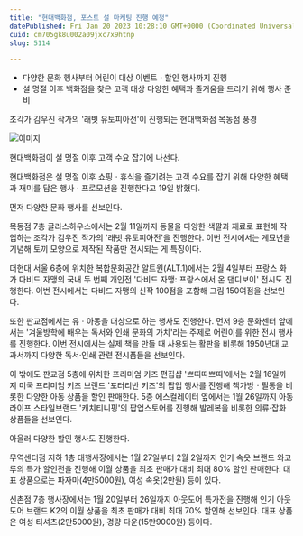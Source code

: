 ```yaml
---
title: "현대백화점, 포스트 설 마케팅 진행 예정"
datePublished: Fri Jan 20 2023 10:28:10 GMT+0000 (Coordinated Universal Time)
cuid: cm705gk8u002a09jxc7x9htnp
slug: 5114

---
```



- 다양한 문화 행사부터 어린이 대상 이벤트ㆍ할인 행사까지 진행
- 설 명절 이후 백화점을 찾은 고객 대상 다양한 혜택과 즐거움을 드리기 위해 행사 준비

조각가 김우진 작가의 '래빗 유토피아전'이 진행되는 현대백화점 목동점 풍경

![이미지](https://cdn.hashnode.com/res/hashnode/image/upload/v1739258255641/c50dddc7-3561-4961-80ae-72e80c9469b5.jpeg)

현대백화점이 설 명절 이후 고객 수요 잡기에 나선다.

현대백화점은 설 명절 이후 쇼핑ㆍ휴식을 즐기려는 고객 수요를 잡기 위해 다양한 혜택과 재미를 담은 행사ㆍ프로모션을 진행한다고 19일 밝혔다.

먼저 다양한 문화 행사를 선보인다.

목동점 7층 글라스하우스에서는 2월 11일까지 동물을 다양한 색깔과 재료로 표현해 작업하는 조각가 김우진 작가의 '래빗 유토피아전'을 진행한다. 이번 전시에서는 계묘년을 기념해 토끼 모양으로 제작된 작품만 전시되는 게 특징이다.

더현대 서울 6층에 위치한 복합문화공간 알트원(ALT.1)에서는 2월 4일부터 프랑스 화가 다비드 자맹의 국내 두 번째 개인전 '다비드 자맹: 프랑스에서 온 댄디보이' 전시도 진행한다. 이번 전시에서는 다비드 자맹의 신작 100점을 포함해 그림 150여점을 선보인다.

또한 판교점에서는 유ㆍ아동을 대상으로 하는 행사도 진행한다. 먼저 9층 문화센터 앞에서는 '겨울방학에 배우는 독서와 인쇄 문화의 가치'라는 주제로 어린이를 위한 전시 행사를 진행한다. 이번 전시에서는 실제 책을 만들 때 사용되는 활판을 비롯해 1950년대 교과서까지 다양한 독서·인쇄 관련 전시품들을 선보인다.

이 밖에도 판교점 5층에 위치한 프리미엄 키즈 편집샵 '쁘띠따쁘띠'에서는 2월 16일까지 미국 프리미엄 키즈 브랜드 '포터리반 키즈'의 팝업 행사를 진행해 책가방ㆍ필통을 비롯한 다양한 아동 상품을 할인 판매한다. 5층 에스컬레이터 옆에서는 1월 26일까지 아동 라이프 스타일브랜드 '캐치티니핑'의 팝업스토어를 진행해 발레복을 비롯한 의류·잡화 상품들을 선보인다.

아울러 다양한 할인 행사도 진행한다.

무역센터점 지하 1층 대행사장에서는 1월 27일부터 2월 2일까지 인기 속옷 브랜드 와코루의 특가 할인전을 진행해 이월 상품을 최초 판매가 대비 최대 80% 할인 판매한다. 대표 상품으로는 파자마(4만5000원), 여성 속옷(2만원) 등이 있다.

신촌점 7층 행사장에서는 1월 20일부터 26일까지 아웃도어 특가전을 진행해 인기 아웃도어 브랜드 K2의 이월 상품을 최초 판매가 대비 최대 70% 할인해 선보인다. 대표 상품은 여성 티셔츠(2만5000원), 경량 다운(15만9000원) 등이다.
